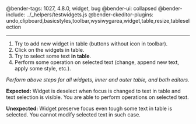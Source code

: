 @bender-tags: 1027, 4.8.0, widget, bug
@bender-ui: collapsed
@bender-include: ../_helpers/testwidgets.js
@bender-ckeditor-plugins: undo,clipboard,basicstyles,toolbar,wysiwygarea,widget,table,resize,tableselection

----

1. Try to add new widget in table (buttons without icon in toolbar).
1. Click on the widgets in table.
1. Try to select some text **in table**.
1. Perform some operation on selected text (change, append new text, apply some style, etc.).

_Perform above steps for all widgets, inner and outer table, and both editors._

**Expected:** Widget is deselect when focus is changed to text in table and text selection is visible. You are able to perform operations on selected text.

**Unexpected:** Widget preserve focus even tough some text in table is selected. You cannot modify selected text in such case.
